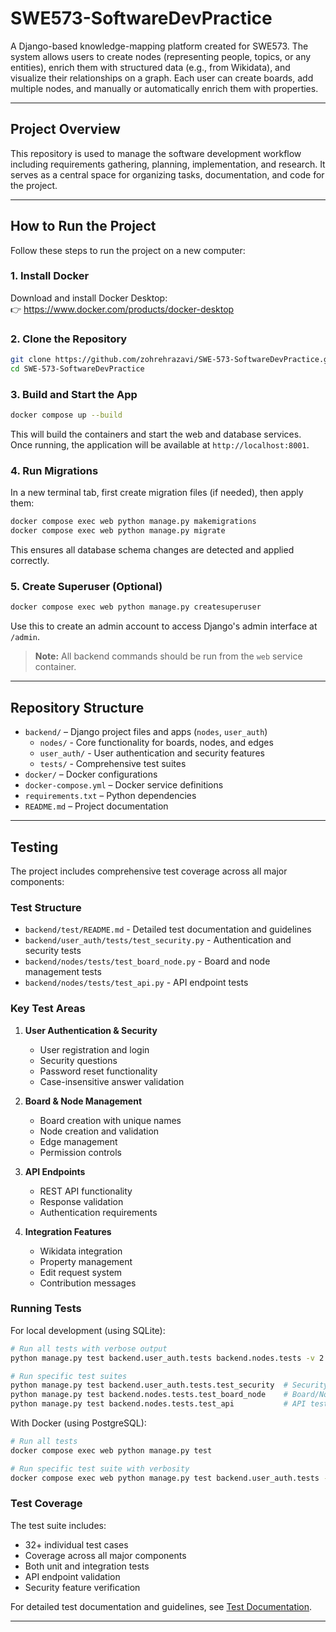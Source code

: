 # SWE573-SoftwareDevPractice

A Django-based knowledge-mapping platform created for SWE573. The system allows users to create nodes (representing people, topics, or any entities), enrich them with structured data (e.g., from Wikidata), and visualize their relationships on a graph. Each user can create boards, add multiple nodes, and manually or automatically enrich them with properties.

---

## Project Overview

This repository is used to manage the software development workflow including requirements gathering, planning, implementation, and research. It serves as a central space for organizing tasks, documentation, and code for the project.

---

## How to Run the Project

Follow these steps to run the project on a new computer:

### 1. Install Docker

Download and install Docker Desktop:  
👉 https://www.docker.com/products/docker-desktop

### 2. Clone the Repository

```bash
git clone https://github.com/zohrehrazavi/SWE-573-SoftwareDevPractice.git
cd SWE-573-SoftwareDevPractice
```

### 3. Build and Start the App

```bash
docker compose up --build
```

This will build the containers and start the web and database services. Once running, the application will be available at `http://localhost:8001`.

### 4. Run Migrations

In a new terminal tab, first create migration files (if needed), then apply them:

```bash
docker compose exec web python manage.py makemigrations
docker compose exec web python manage.py migrate
```

This ensures all database schema changes are detected and applied correctly.

### 5. Create Superuser (Optional)

```bash
docker compose exec web python manage.py createsuperuser
```

Use this to create an admin account to access Django's admin interface at `/admin`.

> **Note:** All backend commands should be run from the `web` service container.

---

## Repository Structure

- `backend/` – Django project files and apps (`nodes`, `user_auth`)
  - `nodes/` - Core functionality for boards, nodes, and edges
  - `user_auth/` - User authentication and security features
  - `tests/` - Comprehensive test suites
- `docker/` – Docker configurations
- `docker-compose.yml` – Docker service definitions
- `requirements.txt` – Python dependencies
- `README.md` – Project documentation

---

## Testing

The project includes comprehensive test coverage across all major components:

### Test Structure

- `backend/test/README.md` - Detailed test documentation and guidelines
- `backend/user_auth/tests/test_security.py` - Authentication and security tests
- `backend/nodes/tests/test_board_node.py` - Board and node management tests
- `backend/nodes/tests/test_api.py` - API endpoint tests

### Key Test Areas

1. **User Authentication & Security**

   - User registration and login
   - Security questions
   - Password reset functionality
   - Case-insensitive answer validation

2. **Board & Node Management**

   - Board creation with unique names
   - Node creation and validation
   - Edge management
   - Permission controls

3. **API Endpoints**

   - REST API functionality
   - Response validation
   - Authentication requirements

4. **Integration Features**
   - Wikidata integration
   - Property management
   - Edit request system
   - Contribution messages

### Running Tests

For local development (using SQLite):

```bash
# Run all tests with verbose output
python manage.py test backend.user_auth.tests backend.nodes.tests -v 2

# Run specific test suites
python manage.py test backend.user_auth.tests.test_security  # Security tests
python manage.py test backend.nodes.tests.test_board_node    # Board/Node tests
python manage.py test backend.nodes.tests.test_api           # API tests
```

With Docker (using PostgreSQL):

```bash
# Run all tests
docker compose exec web python manage.py test

# Run specific test suite with verbosity
docker compose exec web python manage.py test backend.user_auth.tests -v 2
```

### Test Coverage

The test suite includes:

- 32+ individual test cases
- Coverage across all major components
- Both unit and integration tests
- API endpoint validation
- Security feature verification

For detailed test documentation and guidelines, see [Test Documentation](backend/test/README.md).

---
